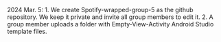2024 Mar. 5:  1. We create Spotify-wrapped-group-5 as the github repository. We keep it private and invite all group members to edit it.
              2. A group member uploads a folder with Empty-View-Activity Android Studio template files.
